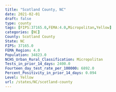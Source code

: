 ```yaml
---
title: "Scotland County, NC"
date: 2021-02-01
draft: false
type: county
tags: [FIPS:37165.0,FEMA:4.0,Micropolitan,Yellow]
categories: [NC]
County: Scotland County
State: NC
FIPS: 37165.0
FEMA_Region: 4.0
Population: 34823.0
NCHS_Urban_Rural_Classification: Micropolitan
Tests_in_prior_14_days: 2400.0
Fourteen_day_test_rate_per_100000: 6892.0
Percent_Positivity_in_prior_14_days: 0.094
Level: Yellow
url: /states/NC/scotland-county
---
```



